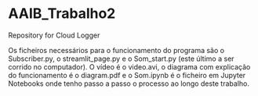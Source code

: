# AAIB_Trabalho2
Repository for Cloud Logger 

Os ficheiros necessários para o funcionamento do programa são o Subscriber.py, o streamlit_page.py e o Som_start.py (este último a ser corrido no computador).
O vídeo é o video.avi, o diagrama com explicação do funcionamento é o diagram.pdf e o Som.ipynb é o ficheiro em Jupyter Notebooks onde tenho passo a passo o processo ao longo deste trabalho. 
